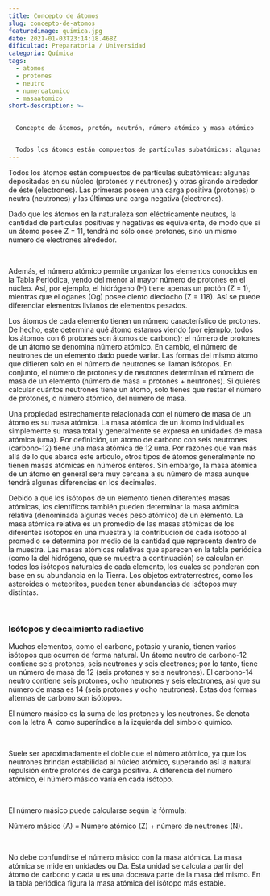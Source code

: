 ```yaml
---
title: Concepto de átomos
slug: concepto-de-atomos
featuredimage: quimica.jpg
date: 2021-01-03T23:14:18.468Z
dificultad: Preparatoria / Universidad
categoria: Química
tags:
  - atomos
  - protones
  - neutro
  - numeroatomico
  - masaatomico
short-description: >-
  

  Concepto de átomos, protón, neutrón, número atómico y masa atómico 


  Todos los átomos están compuestos de partículas subatómicas: algunas depositadas en su núcleo
---
```

Todos los átomos están compuestos de partículas subatómicas: algunas depositadas en su núcleo (protones y neutrones) y otras girando alrededor de éste (electrones). Las primeras poseen una carga positiva (protones) o neutra (neutrones) y las últimas una carga negativa (electrones).

Dado que los átomos en la naturaleza son eléctricamente neutros, la cantidad de partículas positivas y negativas es equivalente, de modo que si un átomo posee Z = 11, tendrá no sólo once protones, sino un mismo número de electrones alrededor.

</br>

Además, el número atómico permite organizar los elementos conocidos en la Tabla Periódica, yendo del menor al mayor número de protones en el núcleo. Así, por ejemplo, el hidrógeno (H) tiene apenas un protón (Z = 1), mientras que el oganes (Og) posee ciento dieciocho (Z = 118). Así se puede diferenciar elementos livianos de elementos pesados.

Los átomos de cada elemento tienen un número característico de protones. De hecho, este determina qué átomo estamos viendo (por ejemplo, todos los átomos con 6 protones son átomos de carbono); el número de protones de un átomo se denomina número atómico. En cambio, el número de neutrones de un elemento dado puede variar. Las formas del mismo átomo que difieren solo en el número de neutrones se llaman isótopos. En conjunto, el número de protones y de neutrones determinan el número de masa de un elemento (número de masa = protones + neutrones). Si quieres calcular cuántos neutrones tiene un átomo, solo tienes que restar el número de protones, o número atómico, del número de masa.

Una propiedad estrechamente relacionada con el número de masa de un átomo es su masa atómica. La masa atómica de un átomo individual es simplemente su masa total y generalmente se expresa en unidades de masa atómica (uma). Por definición, un átomo de carbono con seis neutrones (carbono-12) tiene una masa atómica de 12 uma. Por razones que van más allá de lo que abarca este artículo, otros tipos de átomos generalmente no tienen masas atómicas en números enteros. Sin embargo, la masa atómica de un átomo en general será muy cercana a su número de masa aunque tendrá algunas diferencias en los decimales.

Debido a que los isótopos de un elemento tienen diferentes masas atómicas, los científicos también pueden determinar la masa atómica relativa (denominada algunas veces peso atómico) de un elemento. La masa atómica relativa es un promedio de las masas atómicas de los diferentes isótopos en una muestra y la contribución de cada isótopo al promedio se determina por medio de la cantidad que representa dentro de la muestra. Las masas atómicas relativas que aparecen en la tabla periódica (como la del hidrógeno, que se muestra a continuación) se calculan en todos los isótopos naturales de cada elemento, los cuales se ponderan con base en su abundancia en la Tierra. Los objetos extraterrestres, como los asteroides o meteoritos, pueden tener abundancias de isótopos muy distintas.

</br>

### Isótopos y decaimiento radiactivo

Muchos elementos, como el carbono, potasio y uranio, tienen varios isótopos que ocurren de forma natural. Un átomo neutro de carbono-12 contiene seis protones, seis neutrones y seis electrones; por lo tanto, tiene un número de masa de 12 (seis protones y seis neutrones). El carbono-14 neutro contiene seis protones, ocho neutrones y seis electrones, así que su número de masa es 14 (seis protones y ocho neutrones). Estas dos formas alternas de carbono son isótopos.

El número másico es la suma de los protones y los neutrones. Se denota con la letra A  como superíndice a la izquierda del símbolo químico.

</br>

Suele ser aproximadamente el doble que el número atómico, ya que los neutrones brindan estabilidad al núcleo atómico, superando así la natural repulsión entre protones de carga positiva. A diferencia del número atómico, el número másico varía en cada isótopo.

</br>

El número másico puede calcularse según la fórmula:

Número másico (A) = Número atómico (Z) + número de neutrones (N).

</br>

No debe confundirse el número másico con la masa atómica. La masa atómica se mide en unidades ou Da. Esta unidad se calcula a partir del átomo de carbono y cada u es una doceava parte de la masa del mismo. En la tabla periódica figura la masa atómica del isótopo más estable.